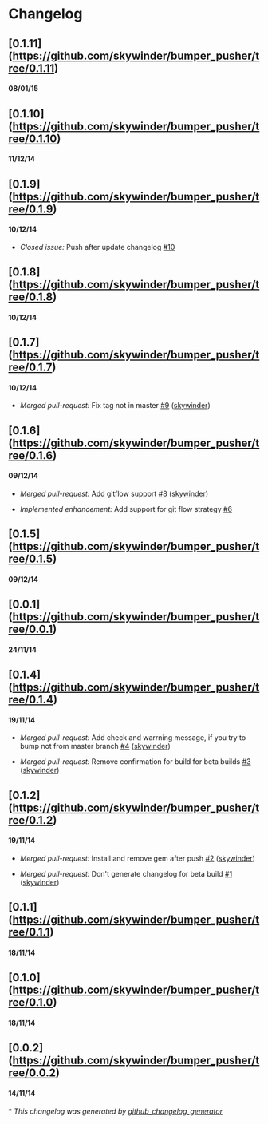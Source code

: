 # Changelog

## [0.1.11] (https://github.com/skywinder/bumper_pusher/tree/0.1.11)
#### 08/01/15
## [0.1.10] (https://github.com/skywinder/bumper_pusher/tree/0.1.10)
#### 11/12/14
## [0.1.9] (https://github.com/skywinder/bumper_pusher/tree/0.1.9)
#### 10/12/14
- *Closed issue:* Push after update changelog [\#10](https://github.com/skywinder/bumper_pusher/issues/10)

## [0.1.8] (https://github.com/skywinder/bumper_pusher/tree/0.1.8)
#### 10/12/14
## [0.1.7] (https://github.com/skywinder/bumper_pusher/tree/0.1.7)
#### 10/12/14
- *Merged pull-request:* Fix tag not in master [\#9](https://github.com/skywinder/bumper_pusher/pull/9) ([skywinder](https://github.com/skywinder))

## [0.1.6] (https://github.com/skywinder/bumper_pusher/tree/0.1.6)
#### 09/12/14
- *Merged pull-request:* Add gitflow support [\#8](https://github.com/skywinder/bumper_pusher/pull/8) ([skywinder](https://github.com/skywinder))

- *Implemented enhancement:* Add support for git flow strategy [\#6](https://github.com/skywinder/bumper_pusher/issues/6)

## [0.1.5] (https://github.com/skywinder/bumper_pusher/tree/0.1.5)
#### 09/12/14
## [0.0.1] (https://github.com/skywinder/bumper_pusher/tree/0.0.1)
#### 24/11/14
## [0.1.4] (https://github.com/skywinder/bumper_pusher/tree/0.1.4)
#### 19/11/14
- *Merged pull-request:* Add check and warrning message, if you try to bump not from master branch [\#4](https://github.com/skywinder/bumper_pusher/pull/4) ([skywinder](https://github.com/skywinder))

- *Merged pull-request:* Remove confirmation for build for beta builds [\#3](https://github.com/skywinder/bumper_pusher/pull/3) ([skywinder](https://github.com/skywinder))

## [0.1.2] (https://github.com/skywinder/bumper_pusher/tree/0.1.2)
#### 19/11/14
- *Merged pull-request:* Install and remove gem after push [\#2](https://github.com/skywinder/bumper_pusher/pull/2) ([skywinder](https://github.com/skywinder))

- *Merged pull-request:* Don't generate changelog for beta build [\#1](https://github.com/skywinder/bumper_pusher/pull/1) ([skywinder](https://github.com/skywinder))

## [0.1.1] (https://github.com/skywinder/bumper_pusher/tree/0.1.1)
#### 18/11/14
## [0.1.0] (https://github.com/skywinder/bumper_pusher/tree/0.1.0)
#### 18/11/14
## [0.0.2] (https://github.com/skywinder/bumper_pusher/tree/0.0.2)
#### 14/11/14


\* *This changelog was generated by [github_changelog_generator](https://github.com/skywinder/Github-Changelog-Generator)*
